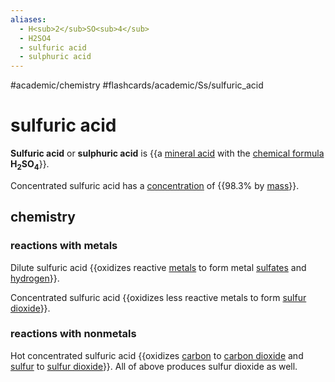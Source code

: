 ```yaml
---
aliases:
  - H<sub>2</sub>SO<sub>4</sub>
  - H2SO4
  - sulfuric acid
  - sulphuric acid
---
```


#academic/chemistry #flashcards/academic/Ss/sulfuric_acid

# sulfuric acid

__Sulfuric acid__ or __sulphuric acid__ is {{a [mineral acid](mineral%20acid.md) with the [chemical formula](chemical%20formula.md) __H<sub>2</sub>SO<sub>4</sub>__}}. <!--SR:!2023-04-07,4,270-->

Concentrated sulfuric acid has a [concentration](concentration.md) of {{98.3% by [mass](mass.md)}}. <!--SR:!2023-04-07,4,270-->

## chemistry

### reactions with metals

Dilute sulfuric acid {{oxidizes reactive [metals](metal.md) to form metal [sulfates](sulfate.md) and [hydrogen](hydrogen.md)}}. <!--SR:!2023-04-07,4,270-->

Concentrated sulfuric acid {{oxidizes less reactive metals to form [sulfur dioxide](sulfur%20dioxide.md)}}. <!--SR:!2023-04-08,2,230-->

### reactions with nonmetals

Hot concentrated sulfuric acid {{oxidizes [carbon](carbon.md) to [carbon dioxide](carbon%20dioxide.md) and [sulfur](sulfur.md) to [sulfur dioxide](sulfur%20dioxide.md)}}. All of above produces sulfur dioxide as well. <!--SR:!2023-04-07,4,270-->
